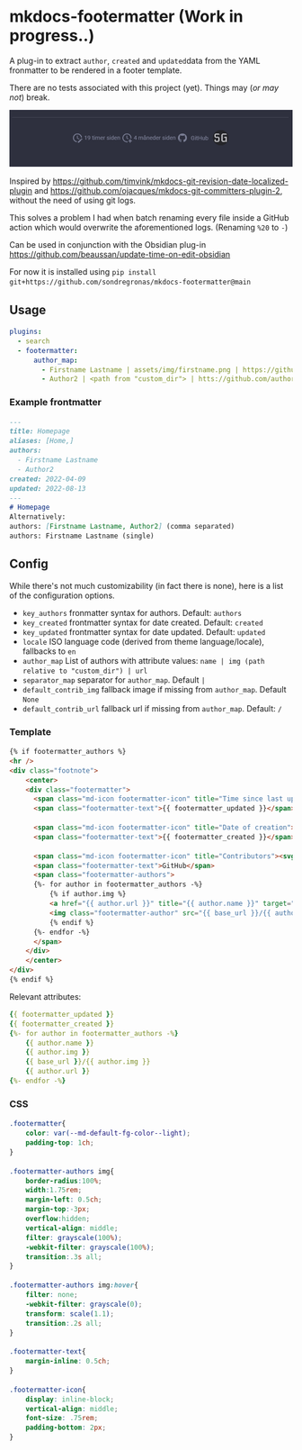 # mkdocs-footermatter (Work in progress..)
A plug-in to extract `author`, `created` and `updated`data from the YAML fronmatter to be rendered in a footer template.

There are no tests associated with this project (yet). Things may (*or may not*) break.

![img.png](img.png)

Inspired by https://github.com/timvink/mkdocs-git-revision-date-localized-plugin and https://github.com/ojacques/mkdocs-git-committers-plugin-2, without the need of using git logs.

This solves a problem I had when batch renaming every file inside a GitHub action which would overwrite the aforementioned logs. (Renaming `%20` to `-`)

Can be used in conjunction with the Obsidian plug-in https://github.com/beaussan/update-time-on-edit-obsidian

For now it is installed using `pip install git+https://github.com/sondregronas/mkdocs-footermatter@main`

## Usage
```yaml
plugins:
  - search
  - footermatter:
      author_map:
        - Firstname Lastname | assets/img/firstname.png | https://github.com/firstnamelastname
        - Author2 | <path from "custom_dir"> | htts://github.com/author2
```

### Example frontmatter
```markdown
---
title: Homepage
aliases: [Home,]
authors:
  - Firstname Lastname
  - Author2
created: 2022-04-09
updated: 2022-08-13
---
# Homepage
Alternatively:
authors: [Firstname Lastname, Author2] (comma separated)
authors: Firstname Lastname (single)
```

## Config
While there's not much customizability (in fact there is none), here is a list of the configuration options.

- `key_authors` fronmatter syntax for authors. Default: `authors`
- `key_created` frontmatter syntax for date created. Default: `created`
- `key_updated` frontmatter syntax for date updated. Default: `updated`
- `locale` ISO language code (derived from theme language/locale), fallbacks to `en`
- `author_map` List of authors with attribute values: `name | img (path relative to "custom_dir") | url`
- `separator_map` separator for `author_map`. Default `|`
- `default_contrib_img` fallback image if missing from `author_map`. Default `None`
- `default_contrib_url` fallback url if missing from `author_map`. Default: `/`

### Template
```html
{% if footermatter_authors %}
<hr />
<div class="footnote">
    <center>
    <div class="footermatter">
      <span class="md-icon footermatter-icon" title="Time since last update"><svg xmlns="http://www.w3.org/2000/svg" viewBox="0 0 24 24"><path d="M21 13.1c-.1 0-.3.1-.4.2l-1 1 2.1 2.1 1-1c.2-.2.2-.6 0-.8l-1.3-1.3c-.1-.1-.2-.2-.4-.2m-1.9 1.8-6.1 6V23h2.1l6.1-6.1-2.1-2M12.5 7v5.2l4 2.4-1 1L11 13V7h1.5M11 21.9c-5.1-.5-9-4.8-9-9.9C2 6.5 6.5 2 12 2c5.3 0 9.6 4.1 10 9.3-.3-.1-.6-.2-1-.2s-.7.1-1 .2C19.6 7.2 16.2 4 12 4c-4.4 0-8 3.6-8 8 0 4.1 3.1 7.5 7.1 7.9l-.1.2v1.8Z"></path></svg></span>
      <span class="footermatter-text">{{ footermatter_updated }}</span>

      <span class="md-icon footermatter-icon" title="Date of creation"> <svg xmlns="http://www.w3.org/2000/svg" viewBox="0 0 24 24"><path d="M14.47 15.08 11 13V7h1.5v5.25l3.08 1.83c-.41.28-.79.62-1.11 1m-1.39 4.84c-.36.05-.71.08-1.08.08-4.42 0-8-3.58-8-8s3.58-8 8-8 8 3.58 8 8c0 .37-.03.72-.08 1.08.69.1 1.33.32 1.92.64.1-.56.16-1.13.16-1.72 0-5.5-4.5-10-10-10S2 6.5 2 12s4.47 10 10 10c.59 0 1.16-.06 1.72-.16-.32-.59-.54-1.23-.64-1.92M18 15v3h-3v2h3v3h2v-3h3v-2h-3v-3h-2Z"></path></svg> </span>
      <span class="footermatter-text">{{ footermatter_created }}</span>

      <span class="md-icon footermatter-icon" title="Contributors"><svg xmlns="http://www.w3.org/2000/svg" viewBox="0 0 24 24"><path d="M12 2A10 10 0 0 0 2 12c0 4.42 2.87 8.17 6.84 9.5.5.08.66-.23.66-.5v-1.69c-2.77.6-3.36-1.34-3.36-1.34-.46-1.16-1.11-1.47-1.11-1.47-.91-.62.07-.6.07-.6 1 .07 1.53 1.03 1.53 1.03.87 1.52 2.34 1.07 2.91.83.09-.65.35-1.09.63-1.34-2.22-.25-4.55-1.11-4.55-4.92 0-1.11.38-2 1.03-2.71-.1-.25-.45-1.29.1-2.64 0 0 .84-.27 2.75 1.02.79-.22 1.65-.33 2.5-.33.85 0 1.71.11 2.5.33 1.91-1.29 2.75-1.02 2.75-1.02.55 1.35.2 2.39.1 2.64.65.71 1.03 1.6 1.03 2.71 0 3.82-2.34 4.66-4.57 4.91.36.31.69.92.69 1.85V21c0 .27.16.59.67.5C19.14 20.16 22 16.42 22 12A10 10 0 0 0 12 2Z"></path></svg></span>
      <span class="footermatter-text">GitHub</span>
      <span class="footermatter-authors">
      {%- for author in footermatter_authors -%}
          {% if author.img %}
          <a href="{{ author.url }}" title="{{ author.name }}" target="_blank">
          <img class="footermatter-author" src="{{ base_url }}/{{ author.img }}" alt="{{ author.name }}"></a>
          {% endif %}
      {%- endfor -%}
      </span>
    </div>
    </center>
</div>
{% endif %}
```
Relevant attributes:
```yaml
{{ footermatter_updated }}
{{ footermatter_created }}
{%- for author in footermatter_authors -%}
    {{ author.name }}
    {{ author.img }} 
    {{ base_url }}/{{ author.img }}
    {{ author.url }}
{%- endfor -%}
```

### CSS
```css
.footermatter{
    color: var(--md-default-fg-color--light);
    padding-top: 1ch;
}

.footermatter-authors img{
    border-radius:100%;
    width:1.75rem;
    margin-left: 0.5ch;
    margin-top:-3px;
    overflow:hidden;
    vertical-align: middle;
    filter: grayscale(100%);
    -webkit-filter: grayscale(100%);
    transition:.3s all;
}

.footermatter-authors img:hover{
    filter: none;
    -webkit-filter: grayscale(0);
    transform: scale(1.1);
    transition:.2s all;
}

.footermatter-text{
    margin-inline: 0.5ch;
}

.footermatter-icon{
    display: inline-block;
    vertical-align: middle;
    font-size: .75rem;
    padding-bottom: 2px;
}
```
